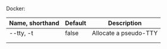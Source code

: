 Docker: 

| Name, shorthand | Default | Description | 
|---|---|---|
| --tty, -t  | false  |  Allocate a pseudo-TTY |
|   |   |   |
|   |   |   |
